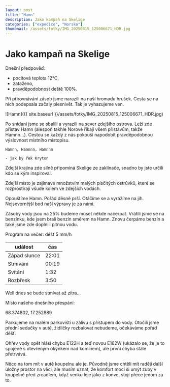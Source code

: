 ```yaml
---
layout: post
title: "Hamn"
description: Jako kampaň na Skelige
categories: ["expedice", "Norsko"]
thumbnail: /assets/fotky/IMG_20250815_125006671_HDR.jpg
---
```


# Jako kampaň na Skelige

Dnešní předpověď: 
- pocitová teplota 12°C, 
- zataženo, 
- pravděpodobnost deště 100%.

Při přirovnávání zásob jsme narazili na naší hromadu hrušek. Cesta se na nich podepsala začaly plesnivět. Tak je vyhazujeme ven. 

![Hamn]({{ site.baseurl }}/assets/fotky/IMG_20250815_125006671_HDR.jpg)

Po snídani jsme se sbalili a vyrazili na sever zdejšího ostrova. Leží zde přístav Hamn (alespoň takhle Norové říkají všem přístavům, takže Hamnn...). Cestou se každý z nás pokouší napodobit pravděpodobnou výslovnost místního místopisu.

    Hamnn, Hamnnn, Hamnnn

    - jak by řek Kryton

Zdejší krajina zde silně připomíná Skelige ze zaklínače, snadno by jste určili kdo se kým inspiroval. 

Zdejší místo je zajímavé množstvím malých písčitých ostrůvků, které se rozprostírají všude kolem ve zdejších vodách.

Opouštíme Hamn. Pořád děsně prší. Otáčíme se a vyrážíme na jih. Nejsevernější bod naší výpravy je za námi. 

Zásoby vody jsou na 25% budeme muset někde načerpat. Vrátili jsme se na benzínku, kde jsem brali benzín směrem na Hamn. Znovu čerpáme benzín a také jsme zde doplnili pitnou vodu.  

Program na večer: déšť 5 mm/h

| událost      | čas   |
| ------------ | ----- |
| Západ slunce | 22:01 |
| Stmívání     | 00:19 |
| Svítání      | 1:32  |
| Rozbřesk     | 3:50  |

Well dnes se bude stmívat až zítra...

Místo našeho dnešního přespání: 

68.374802, 17.252889

Parkujeme na malém parkovišti u zálivu s přístupem do vody. Otočili jsme přední sedačky v autě, židličky rozbalovat nebudeme, očekáváme pořád déšť. 

Ohřev vody opět hlásí chybu E122H a teď novou E162W (ukázalo se, že je to spojené s otevřeným okýnkem nad komínem), ale první chyba stále přetrvává.

Něco na tom mít v autě koupelnu ale je. Původně jsme chtěli mít raději další úložný prostor na věci, ale musím uznat, že komfort moci si umýt zuby v koupelně před zrcadlem, když venku leje jako z konve, stojí přece jenom za to.